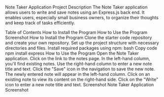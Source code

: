 Note Taker Application
Project Description
The Note Taker application allows users to write and save notes using an Express.js back end. It enables users, especially small business owners, to organize their thoughts and keep track of tasks efficiently.

Table of Contents
How to Install the Program
How to Use the Program
Screenshot
How to Install the Program
Clone the starter code repository and create your own repository.
Set up the project structure with necessary directories and files.
Install required packages using npm:
bash
Copy code
npm install express
How to Use the Program
Open the Note Taker application.
Click on the link to the notes page.
In the left-hand column, you'll find existing notes.
Use the right-hand column to enter a new note title and text.
Click the "Save" icon in the navigation to save the new note.
The newly entered note will appear in the left-hand column.
Click on an existing note to view its content on the right-hand side.
Click on the "Write" icon to enter a new note title and text.
Screenshot
Note Taker Application Screenshot

